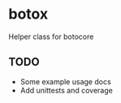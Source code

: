botox
=====

Helper class for botocore

TODO
----

- Some example usage docs
- Add unittests and coverage
